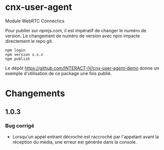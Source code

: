 # cnx-user-agent
Module WebRTC Connectics

Pour publier sur npmjs.com, il est impératif de changer le numéro de version.
Le changement de numéro de version avec npm impacte directement le repo git.
```
npm login
npm version x.x.x
npm publish
```

Le dépôt https://github.com/INTERACT-IV/cnx-user-agent-demo
donne un exemple d'utilisation de ce package une fois publié.

# Changements

## 1.0.3

### Bug corrigé
- Lorsqu'un appel entrant décroché est raccroché par l'appelant avant la réception du média, une erreur est générée dans la console.
